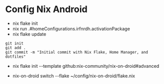 # Config Nix Android 

- nix flake init
- nix run .#homeConfigurations.irfnrdh.activationPackage
- nix flake update

```
git init
git add .
git commit -m "Initial commit with Nix Flake, Home Manager, and dotfiles"
````


- nix flake init --template github:nix-community/nix-on-droid#advanced


- nix-on-droid switch --flake ~/config/nix-on-droid/flake.nix